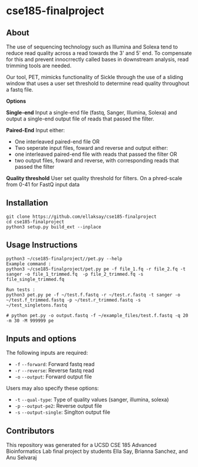 # cse185-finalproject


## About

The use of sequencing technology such as Illumina and Solexa tend to reduce read quality across a read towards the 3' and 5' end. To compensate for this and prevent innocrrectly called bases in downstream analysis, read trimming tools are needed. 

Our tool, PET, mimicks functionality of Sickle through the use of a sliding window that uses a user set threshold to determine read quality throughout a fastq file. 

**Options**

**Single-end**
Input a single-end file (fastq, Sanger, Illumina, Solexa) and output a single-end output file of reads that passed the filter.

**Paired-End**
Input either:
- One interleaved paired-end file OR
- Two seperate input files, foward and reverse
and output either:
- one interleaved paired-end file with reads that passed the filter OR
- two output files, foward and reverse, with corresponding reads that passed the filter

**Quality threshold**
User set quality threshold for filters. On a phred-scale from 0-41 for FastQ input data

## Installation
```
git clone https://github.com/ellaksay/cse185-finalproject
cd cse185-finalproject
python3 setup.py build_ext --inplace
```
## Usage Instructions
```
python3 ~/cse185-finalproject//pet.py --help
Example command :
python3 ~/cse185-finalproject/pet.py pe -f file_1.fq -r file_2.fq -t sanger -o file_1_trimmed.fq  -p file_2_trimmed.fq -s file_single_trimmed.fq

Run tests : 
python3 pet.py pe -f ~/test.f.fastq -r ~/test.r.fastq -t sanger -o ~/test.f_trimmed.fastq -p ~/test.r_trimmed.fastq -s ~/test_singletons.fastq

# python pet.py -o output.fastq -f ~/example_files/test.f.fastq -q 20 -m 30 -M 999999 pe

```

## Inputs and options
The following inputs are required:
- ```-f``` ```--forward```: Forward fastq read
- ```-r``` ```--reverse```: Reverse fastq read
- ```-o``` ```--output```: Forward output file

Users may also specify these options:
- ```-t``` ```--qual-type```: Type of quality values (sanger, illumina, solexa)
- ```-p``` ```--output-pe2```: Reverse output file
- ```-s``` ```--output-single```: Singlton output file

## Contributors
This repository was generated for a UCSD CSE 185 Advanced Bioinformatics Lab final project by students Ella Say, Brianna Sanchez, and Anu Selvaraj




